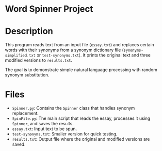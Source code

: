 # Word Spinner Project

# Description
This program reads text from an input file (`essay.txt`) and replaces certain words with their synonyms from a synonym dictionary file (`synonyms-simplified.txt` or `test-synonyms.txt`). It prints the original text and three modified versions to `results.txt`.

The goal is to demonstrate simple natural language processing with random synonym substitution.

# Files

- `Spinner.py`: Contains the `Spinner` class that handles synonym replacement.
- `SpinFile.py`: The main script that reads the essay, processes it using `Spinner`, and saves the results.
- `essay.txt`: Input text to be spun.
- `test-synonyms.txt`: Smaller version for quick testing.
- `results.txt`: Output file where the original and modified versions are saved.

